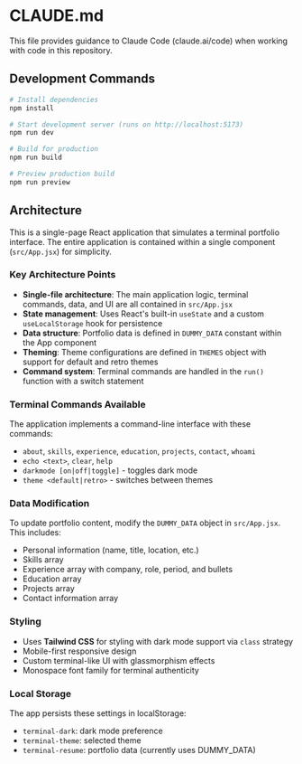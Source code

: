 # CLAUDE.md

This file provides guidance to Claude Code (claude.ai/code) when working with code in this repository.

## Development Commands

```bash
# Install dependencies
npm install

# Start development server (runs on http://localhost:5173)
npm run dev

# Build for production
npm run build

# Preview production build
npm run preview
```

## Architecture

This is a single-page React application that simulates a terminal portfolio interface. The entire application is contained within a single component (`src/App.jsx`) for simplicity.

### Key Architecture Points

- **Single-file architecture**: The main application logic, terminal commands, data, and UI are all contained in `src/App.jsx`
- **State management**: Uses React's built-in `useState` and a custom `useLocalStorage` hook for persistence
- **Data structure**: Portfolio data is defined in `DUMMY_DATA` constant within the App component
- **Theming**: Theme configurations are defined in `THEMES` object with support for default and retro themes
- **Command system**: Terminal commands are handled in the `run()` function with a switch statement

### Terminal Commands Available

The application implements a command-line interface with these commands:
- `about`, `skills`, `experience`, `education`, `projects`, `contact`, `whoami`
- `echo <text>`, `clear`, `help`
- `darkmode [on|off|toggle]` - toggles dark mode
- `theme <default|retro>` - switches between themes

### Data Modification

To update portfolio content, modify the `DUMMY_DATA` object in `src/App.jsx`. This includes:
- Personal information (name, title, location, etc.)
- Skills array
- Experience array with company, role, period, and bullets
- Education array
- Projects array
- Contact information array

### Styling

- Uses **Tailwind CSS** for styling with dark mode support via `class` strategy
- Mobile-first responsive design
- Custom terminal-like UI with glassmorphism effects
- Monospace font family for terminal authenticity

### Local Storage

The app persists these settings in localStorage:
- `terminal-dark`: dark mode preference
- `terminal-theme`: selected theme
- `terminal-resume`: portfolio data (currently uses DUMMY_DATA)